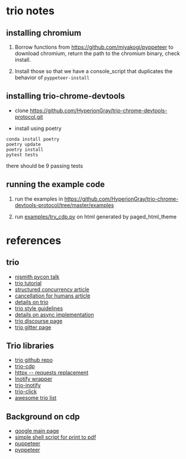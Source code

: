 # trio notes

## installing chromium

1. Borrow functions from https://github.com/miyakogi/pyppeteer to download chromium, return the
   path to the chromium binary, check install. 

2. Install those so that we have a console_script that duplicates the
behavior of `pyppeteer-install`

## installing trio-chrome-devtools

- clone https://github.com/HyperionGray/trio-chrome-devtools-protocol.git

- install using poetry

```
conda install poetry
poetry update
poetry install
pytest tests
```
there should be 9 passing tests

## running the example code

1. run the examples in https://github.com/HyperionGray/trio-chrome-devtools-protocol/tree/master/examples

2. run [examples/try_cdp.py](examples/try_cdp.py) on html generated by paged_html_theme

# references

## trio

- [njsmith pycon talk](https://www.youtube.com/watch?v=oLkfnc_UMcE)
- [trio tutorial](https://trio.readthedocs.io/en/stable/tutorial.html)
- [structured concurrency article](https://vorpus.org/blog/notes-on-structured-concurrency-or-go-statement-considered-harmful/)
- [cancellation for humans article](https://vorpus.org/blog/timeouts-and-cancellation-for-humans/)
- [details on trio](https://trio.readthedocs.io/en/stable/design.html)
- [trio style guidelines](https://trio.readthedocs.io/en/stable/design.html#specific-style-guideline)
- [details on async implementation](https://snarky.ca/how-the-heck-does-async-await-work-in-python-3-5/)
- [trio discourse page](https://trio.discourse.group/)
- [trio gitter page](https://gitter.im/python-trio/general)

## Trio libraries

- [trio github repo](https://github.com/python-trio/trio)
- [trio-cdp](https://github.com/hyperiongray/trio-chrome-devtools-protocol)
- [httpx -- requests replacement](https://www.encode.io/httpx/advanced/)
- [Inotify wrapper](https://gist.github.com/parity3/18a5f22f7272a6be044c9fe70697ef30)
- [trio-inotify](https://trio-inotify.readthedocs.io/en/latest/intro.html)
- [trio-click](https://github.com/python-trio/trio-click)
- [awesome trio list](https://github.com/python-trio/trio/pull/1262)

## Background on cdp

- [google main page](https://developers.google.com/web/tools/chrome-devtools)
- [simple shell script for print to pdf](https://github.com/nvnmo/pychromepdf/blob/master/pychromepdf/chrome_pdf.py)
- [puppeteer](https://developers.google.com/web/tools/puppeteer)
- [pyppeteer](https://github.com/miyakogi/pyppeteer/blob/dev/pyppeteer)
